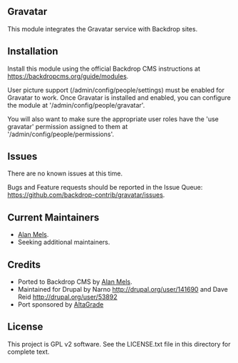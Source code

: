 
Gravatar
--------

This module integrates the Gravatar service with Backdrop sites.


Installation
------------

Install this module using the official Backdrop CMS instructions at
https://backdropcms.org/guide/modules.

User picture support (/admin/config/people/settings) must be enabled for Gravatar
to work. Once Gravatar is installed and enabled, you can configure the module
at '/admin/config/people/gravatar'.

You will also want to make sure the appropriate user roles have the 'use gravatar'
permission assigned to them at '/admin/config/people/permissions'.

Issues
------

There are no known issues at this time.

Bugs and Feature requests should be reported in the Issue Queue:
https://github.com/backdrop-contrib/gravatar/issues.

Current Maintainers
-------------------

- [Alan Mels](https://github.com/alanmels).
- Seeking additional maintainers.

Credits
-------

- Ported to Backdrop CMS by [Alan Mels](https://github.com/alanmels).
- Maintained for Drupal by Narno <http://drupal.org/user/141690> and
  Dave Reid <http://drupal.org/user/53892>
- Port sponsored by [AltaGrade](https://www.altagrade.com)

License
-------

This project is GPL v2 software.
See the LICENSE.txt file in this directory for complete text.
